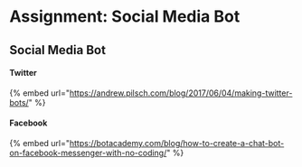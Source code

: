 # Assignment: Social Media Bot

## Social Media Bot

#### Twitter 

{% embed url="https://andrew.pilsch.com/blog/2017/06/04/making-twitter-bots/" %}

#### Facebook

{% embed url="https://botacademy.com/blog/how-to-create-a-chat-bot-on-facebook-messenger-with-no-coding/" %}

